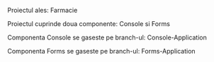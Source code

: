 Proiectul ales: Farmacie

Proiectul cuprinde doua componente: Console si Forms

Componenta Console se gaseste pe branch-ul: Console-Application

Componenta Forms se gaseste pe branch-ul: Forms-Application
